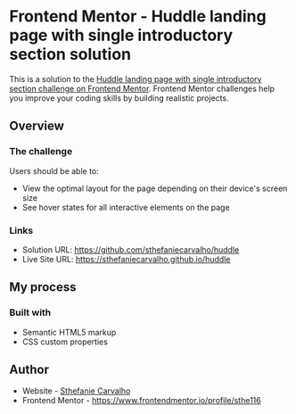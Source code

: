 # Frontend Mentor - Huddle landing page with single introductory section solution

This is a solution to the [Huddle landing page with single introductory section challenge on Frontend Mentor](https://www.frontendmentor.io/challenges/huddle-landing-page-with-a-single-introductory-section-B_2Wvxgi0). Frontend Mentor challenges help you improve your coding skills by building realistic projects. 

## Overview

### The challenge

Users should be able to:

- View the optimal layout for the page depending on their device's screen size
- See hover states for all interactive elements on the page


### Links

- Solution URL: https://github.com/sthefaniecarvalho/huddle
- Live Site URL: https://sthefaniecarvalho.github.io/huddle

## My process

### Built with

- Semantic HTML5 markup
- CSS custom properties

## Author

- Website - [Sthefanie Carvalho](https://github.com/sthefaniecarvalho)
- Frontend Mentor - https://www.frontendmentor.io/profile/sthe116
